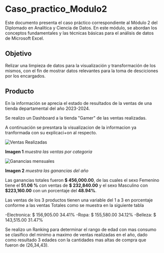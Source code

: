 # Caso_practico_Modulo2
Este documento presenta el caso práctico correspondiente al Módulo 2 del Diplomado en Analítica y Ciencia de Datos. En este módulo, se abordan los conceptos fundamentales y las técnicas básicas para el análisis de datos de Microsoft Excel.

## Objetivo
Relizar una limpieza de datos para la visualización y transformación de los mismos, con el fin de mostrar datos relevantes para la toma de desciciones por los encargados.

## Producto

En la información se aprecia el estado de resultados de la ventas de una tienda departamental del año 2023-2024.


Se realizo un Dashboard a la tienda  "Gamer" de las ventas realizadas.

A continuación se presntara la visualizacion de la informacion ya tranformada con su explicaci+on al respecto.


![Ventas Realizadas](https://github.com/user-attachments/assets/df6cf0d7-b600-47de-9365-d2c3eb26eccf)

**Imagen 1** *muestra las ventas por categoria*

![Ganancias mensuales](https://github.com/user-attachments/assets/0887c1c3-e9b9-4e96-9caf-7e20f4f54d6d)

**Imagen 2** *muestra las ganancias del año*


Las ganancias totales fueron **$ 456,000.00**, de las cuales el sexo Femenino tiene el **51.06 %** con ventas de **$ 232,840.00** y el sexo Masculino con **$223,160.00** con un porcentaje del **48.94%**.

Las ventas de los 3 productos tienen una variable del 1 a 3 en porcentaje conforme a las ventas Totales como se muestra en la siguiente tabla

-Electronica: $ 156,905.00  34.41%
-Ropa: $ 155,580.00  34.12%
-Belleza: $ 143,515.00  31.47%

 Se realizo un Ranking para determinar el rango de edad con mas consumo se clasifico del minimo a maximo de ventas realizadas en el año, dado como resultado 3 edades con la cantidades mas altas de compra que fueron de (26,34,43).

 
